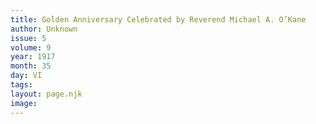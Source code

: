 ```yaml
---
title: Golden Anniversary Celebrated by Reverend Michael A. O’Kane
author: Unknown
issue: 5
volume: 9
year: 1917
month: 35
day: VI
tags:
layout: page.njk
image:
---
```

